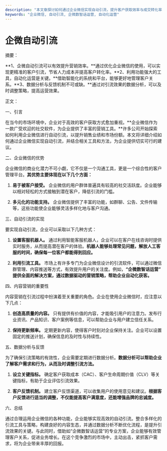 ```yaml
---
description: "本文章探讨如何通过企业微信实现自动引流，提升客户获取效率与成交转化率。"
keywords: "企业微信, 自动引流, 企微数智话运营, 自动化运营"
---
```

# 企微自动引流

摘要： 

**1、企微自动引流可以有效提升营销效率。**通过优化企业微信的使用，可以实现更精准的客户引流，节省人力成本并提高客户转化率。**2、利用功能强大的工具，自动化运营是关键。**借助智能化的系统和平台，能够更好地管理客户关系。**3、数据分析与反馈机制不可或缺。**通过对引流效果的数据分析，可以及时调整策略，提高运营效果。

正文：

一、引言

在当今的市场环境中，企业对于高效的客户获取方式愈加重视。**企业微信作为一款广受欢迎的社交软件，为企业提供了丰富的营销工具。**许多公司开始探索如何利用企业微信进行自动引流，以提升销售业绩和市场份额。本文将详细介绍如何通过企业微信实现自动引流，并结合相关工具和方法，为企业提供切实可行的建议。

二、企业微信的优势

企业微信的商业化潜力不可小觑，它不仅是一个沟通工具，更是一个综合性的客户管理平台。**其优势主要体现在以下几个方面：**

1. **易于被客户接受。** 企业微信的用户群体普遍具有较高的社交活跃度。企业能够以相对轻松的方式接触到潜在客户，降低引流的门槛。

2. **多元化的功能支持。** 企业微信提供了丰富的功能，如群聊、公告、文件传输等，这些功能使企业能够灵活多样化地与客户沟通。

三、自动引流的实现

要实现自动引流，企业可以采取以下几种方式：

1. **设置客服机器人。** 通过利用智能客服机器人，企业可以在客户在线咨询时提供实时服务，从而提高潜在客户的体验。**机器人能够处理常见问题，解放人工客服的时间，确保每一位客户都能得到回应。**

2. **利用引流工具。** 市场上有许多专门为企业微信设计的引流软件，可以通过微信群管理、内容推送等方式，有效提升用户的关注度。例如，**“企微数智话运营” 提供全面的解决方案，通过数据驱动的营销策略，帮助企业自动化获客。**

四、内容营销的重要性

内容营销在引流过程中扮演着至关重要的角色。企业在使用企业微信时，应注意以下几点：

1. **创造高质量的内容。** 只有提供有价值的内容，才能吸引用户的注意力。发布行业资讯、产品知识、客户案例等信息，可以帮助企业与用户建立信任关系。

2. **保持更新频率。** 定期更新内容，使得客户时刻对企业保持关注。企业可以设置固定的推送计划，确保信息的及时性与持续性。

五、数据分析与反馈

为了确保引流策略的有效性，企业需要定期进行数据分析。**数据分析可以帮助企业了解客户需求和行为，从而及时调整引流方法。**

1. **设立关键指标。** 确定客户获取成本（CAC）、客户生命周期价值（CLV）等关键指标，有助于企业评估引流效果。

2. **客户反馈机制。** 建立客户反馈渠道，可以收集用户的使用意见和建议。**根据客户反馈进行适当的调整，不仅能提高客户满意度，还能增强品牌的忠诚度。**

六、总结

通过合理运用企业微信的各种功能，企业能够实现高效的自动引流。整合多样化的引流工具与策略，构建良好的内容生态，并通过数据分析不断优化流程，是提升引流效果的关键。与此同时，借助如“企微数智话运营”的专业方案，企业能够有效管理客户关系，促进业务增长。在这个竞争激烈的市场中，主动出击，紧抓客户需求，将为企业带来丰厚的回报。
